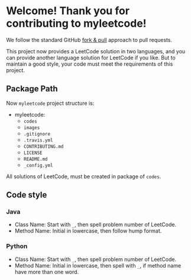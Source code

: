 # Welcome! Thank you for contributing to myleetcode!

We follow the standard GitHub [fork & pull](https://help.github.com/en/github/collaborating-with-issues-and-pull-requests/about-pull-requests#fork--pull) approach to pull requests.

This project now provides a LeetCode solution in two languages, and you can provide another language solution for LeetCode if you like. But to maintain a good style, your code must meet the requirements of this project.

## Package Path

 Now `myleetcode` project structure is:

- myleetcode:
  - `codes`	
  - `images`	
  - `.gitignore`
  - `.travis.yml`	
  - `CONTRIBUTING.md`
  - `LICENSE`
  - `README.md`	
  - `_config.yml`

All solutions of LeetCode, must be created in package of `codes`.

## Code style

### Java

- Class Name: Start with `_`, then spell problem number of LeetCode.
- Method Name: Initial in lowercase, then follow hump format.

### Python

- Class Name: Start with `_`, then spell problem number of LeetCode.
- Method Name: Initial in lowercase, then spell with `_`, if method name have more than one word.















